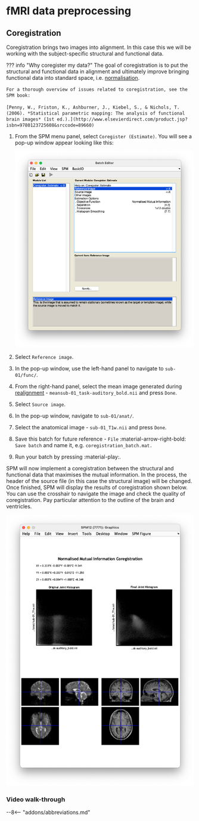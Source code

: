 # fMRI data preprocessing

## Coregistration

Coregistration brings two images into alignment. In this case this we will be working with the subject-specific structural and functional data. 

??? info "Why coregister my data?" 
    The goal of coregistration is to put the structural and functional data in alignment and ultimately improve bringing functional data into standard space, i.e. [normalisation](./normalisation.md). 

    For a thorough overview of issues related to coregistration, see the SPM book:

    [Penny, W., Friston, K., Ashburner, J., Kiebel, S., & Nichols, T. (2006). *Statistical parametric mapping: The analysis of functional brain images* (1st ed.).](http://www.elsevierdirect.com/product.jsp?isbn=9780123725608&srccode=89660)

1. From the SPM menu panel, select `Coregister (Estimate)`. You will see a pop-up window appear looking like this:

    ![](../../../../assets/figures/coregistration_batch.png)

2. Select `Reference image`. 
3. In the pop-up window, use the left-hand panel to navigate to `sub-01/func/`. 
4. From the right-hand panel, select the mean image generated during [realignment](./realignment.md) - `meansub-01_task-auditory_bold.nii` and press `Done`.
5. Select `Source image`.
6. In the pop-up window, navigate to `sub-01/anat/`. 
7. Select the anatomical image - `sub-01_T1w.nii` and press `Done`.
8. Save this batch for future reference - `File` :material-arrow-right-bold: `Save batch` and name it, e.g. `coregistration_batch.mat.`
9. Run your batch by pressing :material-play:.

SPM will now implement a coregistration between the structural and functional data that maximises the mutual information. In the process, the header of the source file (in this case the structural image) will be changed. Once finished, SPM will display the results of coregistration shown below. You can use the crosshair to navigate the image and check the quality of coregistration. Pay particular attention to the outline of the brain and ventricles.

![](../../../../assets/figures/coregistration_plot.png)


### Video walk-through

--8<-- "addons/abbreviations.md"
